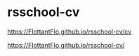 # rsschool-cv
https://FlottantFlo.github.io/rsschool-cv/cv

https://FlottantFlo.github.io/rsschool-cv/